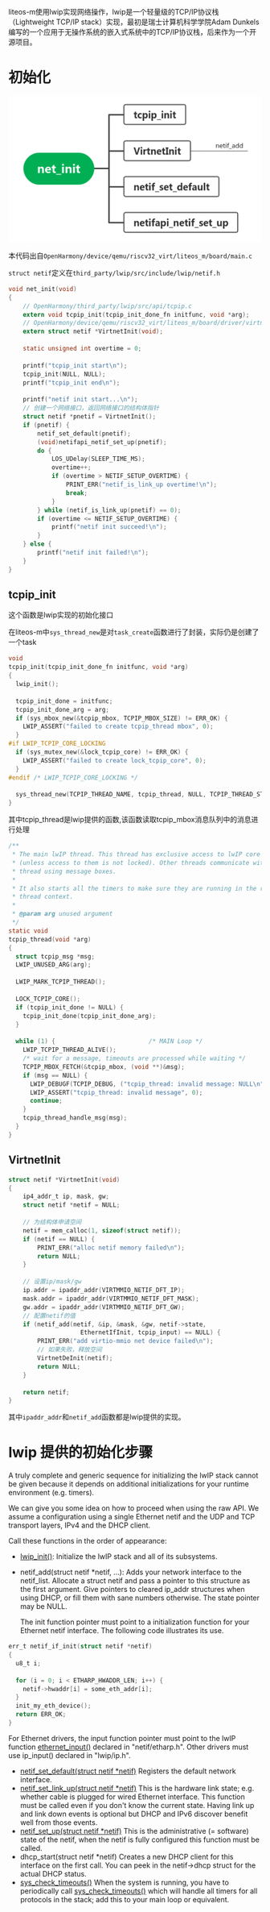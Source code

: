 liteos-m使用lwip实现网络操作，lwip是一个轻量级的TCP/IP协议栈（Lightweight TCP/IP stack）实现，最初是瑞士计算机科学学院Adam Dunkels编写的一个应用于无操作系统的嵌入式系统中的TCP/IP协议栈，后来作为一个开源项目。

# 初始化

![image-20230531093521054](img/liteos-m-netinit.png)

本代码出自`OpenHarmony/device/qemu/riscv32_virt/liteos_m/board/main.c`

`struct netif`定义在`third_party/lwip/src/include/lwip/netif.h`

```c
void net_init(void)
{	
    // OpenHarmony/third_party/lwip/src/api/tcpip.c
    extern void tcpip_init(tcpip_init_done_fn initfunc, void *arg);
    // OpenHarmony/device/qemu/riscv32_virt/liteos_m/board/driver/virtnet.c
    extern struct netif *VirtnetInit(void);

    static unsigned int overtime = 0;

    printf("tcpip_init start\n");
    tcpip_init(NULL, NULL);
    printf("tcpip_init end\n");

    printf("netif init start...\n");
    // 创建一个网络接口，返回网络接口的结构体指针
    struct netif *pnetif = VirtnetInit();
    if (pnetif) {
        netif_set_default(pnetif);
        (void)netifapi_netif_set_up(pnetif);
        do {
            LOS_UDelay(SLEEP_TIME_MS);
            overtime++;
            if (overtime > NETIF_SETUP_OVERTIME) {
                PRINT_ERR("netif_is_link_up overtime!\n");
                break;
            }
        } while (netif_is_link_up(pnetif) == 0);
        if (overtime <= NETIF_SETUP_OVERTIME) {
            printf("netif init succeed!\n");
        }
    } else {
        printf("netif init failed!\n");
    }
}
```

## tcpip_init

这个函数是lwip实现的初始化接口

在liteos-m中`sys_thread_new`是对`task_create`函数进行了封装，实际仍是创建了一个task

```c
void
tcpip_init(tcpip_init_done_fn initfunc, void *arg)
{
  lwip_init();

  tcpip_init_done = initfunc;
  tcpip_init_done_arg = arg;
  if (sys_mbox_new(&tcpip_mbox, TCPIP_MBOX_SIZE) != ERR_OK) {
    LWIP_ASSERT("failed to create tcpip_thread mbox", 0);
  }
#if LWIP_TCPIP_CORE_LOCKING
  if (sys_mutex_new(&lock_tcpip_core) != ERR_OK) {
    LWIP_ASSERT("failed to create lock_tcpip_core", 0);
  }
#endif /* LWIP_TCPIP_CORE_LOCKING */

  sys_thread_new(TCPIP_THREAD_NAME, tcpip_thread, NULL, TCPIP_THREAD_STACKSIZE, TCPIP_THREAD_PRIO);
}
```

其中tcpip_thread是lwip提供的函数,该函数读取tcpip_mbox消息队列中的消息进行处理

```c
/**
 * The main lwIP thread. This thread has exclusive access to lwIP core functions
 * (unless access to them is not locked). Other threads communicate with this
 * thread using message boxes.
 *
 * It also starts all the timers to make sure they are running in the right
 * thread context.
 *
 * @param arg unused argument
 */
static void
tcpip_thread(void *arg)
{
  struct tcpip_msg *msg;
  LWIP_UNUSED_ARG(arg);

  LWIP_MARK_TCPIP_THREAD();

  LOCK_TCPIP_CORE();
  if (tcpip_init_done != NULL) {
    tcpip_init_done(tcpip_init_done_arg);
  }

  while (1) {                          /* MAIN Loop */
    LWIP_TCPIP_THREAD_ALIVE();
    /* wait for a message, timeouts are processed while waiting */
    TCPIP_MBOX_FETCH(&tcpip_mbox, (void **)&msg);
    if (msg == NULL) {
      LWIP_DEBUGF(TCPIP_DEBUG, ("tcpip_thread: invalid message: NULL\n"));
      LWIP_ASSERT("tcpip_thread: invalid message", 0);
      continue;
    }
    tcpip_thread_handle_msg(msg);
  }
}
```





## VirtnetInit

```c
struct netif *VirtnetInit(void)
{
    ip4_addr_t ip, mask, gw;
    struct netif *netif = NULL;
	
    // 为结构体申请空间
    netif = mem_calloc(1, sizeof(struct netif));
    if (netif == NULL) {
        PRINT_ERR("alloc netif memory failed\n");
        return NULL;
    }
	
    // 设置ip/mask/gw
    ip.addr = ipaddr_addr(VIRTMMIO_NETIF_DFT_IP);
    mask.addr = ipaddr_addr(VIRTMMIO_NETIF_DFT_MASK);
    gw.addr = ipaddr_addr(VIRTMMIO_NETIF_DFT_GW);
    // 配置netif的值
    if (netif_add(netif, &ip, &mask, &gw, netif->state,
                    EthernetIfInit, tcpip_input) == NULL) {
        PRINT_ERR("add virtio-mmio net device failed\n");
        // 如果失败，释放空间
        VirtnetDeInit(netif);
        return NULL;
    }

    return netif;
}
```

其中`ipaddr_addr`和`netif_add`函数都是lwip提供的实现。

# lwip 提供的初始化步骤

A truly complete and generic sequence for initializing the lwIP stack cannot be given because it depends on additional initializations for your runtime environment (e.g. timers).

We can give you some idea on how to proceed when using the raw API. We assume a configuration using a single Ethernet netif and the UDP and TCP transport layers, IPv4 and the DHCP client.

Call these functions in the order of appearance:

- [lwip_init()](group__lwip__nosys.html#ga0c1a18439524d2f4a5e51d25c0ca2ce9): Initialize the lwIP stack and all of its subsystems.

- netif_add(struct netif *netif, ...): Adds your network interface to the netif_list. Allocate a struct netif and pass a pointer to this structure as the first argument. Give pointers to cleared ip_addr structures when using DHCP, or fill them with sane numbers otherwise. The state pointer may be NULL.

    The init function pointer must point to a initialization function for your Ethernet netif interface. The following code illustrates its use.

```c
err_t netif_if_init(struct netif *netif)
{
  u8_t i;
  
  for (i = 0; i < ETHARP_HWADDR_LEN; i++) {
    netif->hwaddr[i] = some_eth_addr[i];
  }
  init_my_eth_device();
  return ERR_OK;
}
```



For Ethernet drivers, the input function pointer must point to the lwIP function [ethernet_input()](group__lwip__nosys.html#ga6a10c58b82c56d02c48b3cfa2c2494ff) declared in "netif/etharp.h". Other drivers must use ip_input() declared in "lwip/ip.h".

- [netif_set_default(struct netif *netif)](group__netif.html#gac90f290edd005238d62aa94c4ac9dea3) Registers the default network interface.
- [netif_set_link_up(struct netif *netif)](group__netif.html#gae0d2975f189277990e9d5276fdd9e9ea) This is the hardware link state; e.g. whether cable is plugged for wired Ethernet interface. This function must be called even if you don't know the current state. Having link up and link down events is optional but DHCP and IPv6 discover benefit well from those events.
- [netif_set_up(struct netif *netif)](group__netif.html#gaf19693be401a265a52d2a56c65753121) This is the administrative (= software) state of the netif, when the netif is fully configured this function must be called.
- dhcp_start(struct netif *netif) Creates a new DHCP client for this interface on the first call. You can peek in the netif->dhcp struct for the actual DHCP status.
- [sys_check_timeouts()](group__lwip__nosys.html#ga83cffdf69ab60fd0eba9d17d363f9883) When the system is running, you have to periodically call [sys_check_timeouts()](group__lwip__nosys.html#ga83cffdf69ab60fd0eba9d17d363f9883) which will handle all timers for all protocols in the stack; add this to your main loop or equivalent.